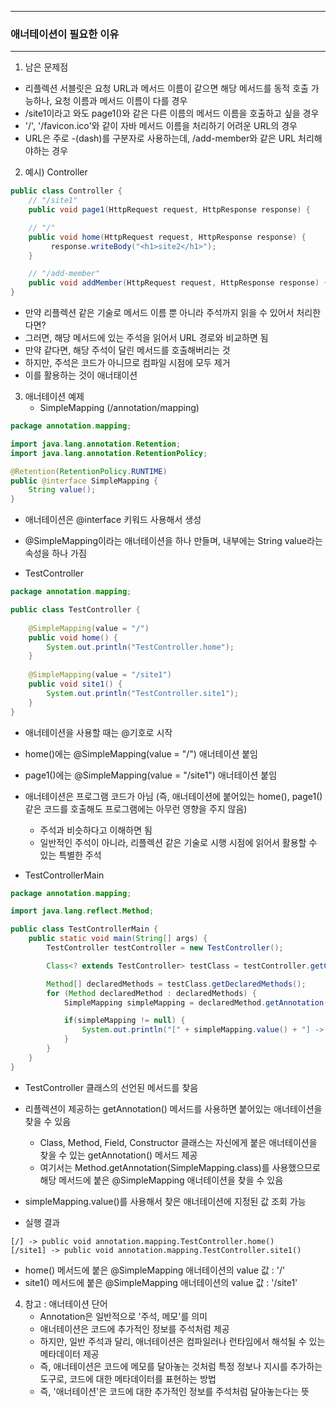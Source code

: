 -----
### 애너테이션이 필요한 이유
-----
1. 남은 문제점
 - 리플렉션 서블릿은 요청 URL과 메서드 이름이 같으면 해당 메서드를 동적 호출 가능하나, 요청 이름과 메서드 이름이 다를 경우
 - /site1이라고 와도 page1()와 같은 다른 이름의 메서드 이름을 호출하고 싶을 경우
 - '/', '/favicon.ico'와 같이 자바 메서드 이름을 처리하기 어려운 URL의 경우
 - URL은 주로 -(dash)를 구분자로 사용하는데, /add-member와 같은 URL 처리해야하는 경우

2. 예시) Controller
```java
public class Controller {
    // "/site1"
    public void page1(HttpRequest request, HttpResponse response) {     }

    // "/"
    public void home(HttpRequest request, HttpResponse response) {
         response.writeBody("<h1>site2</h1>");
    }

    // "/add-member"
    public void addMember(HttpRequest request, HttpResponse response) {    }
}
```
  - 만약 리플렉션 같은 기술로 메서드 이름 뿐 아니라 주석까지 읽을 수 있어서 처리한다면?
  - 그러면, 해당 메서드에 있는 주석을 읽어서 URL 경로와 비교하면 됨
  - 만약 같다면, 해당 주석이 달린 메서드를 호출해버리는 것
  - 하지만, 주석은 코드가 아니므로 컴파일 시점에 모두 제거
  - 이를 활용하는 것이 애너태이션

3. 애너테이션 예제
   - SimpleMapping (/annotation/mapping)
```java
package annotation.mapping;

import java.lang.annotation.Retention;
import java.lang.annotation.RetentionPolicy;

@Retention(RetentionPolicy.RUNTIME)
public @interface SimpleMapping {
    String value();
}
```
  - 애너테이션은 @interface 키워드 사용해서 생성
  - @SimpleMapping이라는 애너테이션을 하나 만들며, 내부에는 String value라는 속성을 하나 가짐


  - TestController
```java
package annotation.mapping;

public class TestController {
    
    @SimpleMapping(value = "/") 
    public void home() {
        System.out.println("TestController.home");
    }
    
    @SimpleMapping(value = "/site1")
    public void site1() {
        System.out.println("TestController.site1");
    }
}
```
  - 애너테이션을 사용할 때는 @기호로 시작
  - home()에는 @SimpleMapping(value = "/") 애너테이션 붙임
  - page1()에는 @SimpleMapping(value = "/site1") 애너테이션 붙임
  - 애너테이션은 프로그램 코드가 아님 (즉, 애너테이션에 붙어있는 home(), page1() 같은 코드를 호출해도 프로그램에는 아무런 영향을 주지 않음)
    + 주석과 비슷하다고 이해하면 됨
    + 일반적인 주석이 아니라, 리플렉션 같은 기술로 시행 시점에 읽어서 활용할 수 있는 특별한 주석

  - TestControllerMain
```java
package annotation.mapping;

import java.lang.reflect.Method;

public class TestControllerMain {
    public static void main(String[] args) {
        TestController testController = new TestController();

        Class<? extends TestController> testClass = testController.getClass();

        Method[] declaredMethods = testClass.getDeclaredMethods();
        for (Method declaredMethod : declaredMethods) {
            SimpleMapping simpleMapping = declaredMethod.getAnnotation(SimpleMapping.class); // 클래스 / 필드 / 메서드에 존재하는 Annotation 추출

            if(simpleMapping != null) {
                System.out.println("[" + simpleMapping.value() + "] -> " + declaredMethod);
            }
        }
    }
}
```

  - TestController 클래스의 선언된 메서드를 찾음
  - 리플렉션이 제공하는 getAnnotation() 메서드를 사용하면 붙어있는 애너테이션을 찾을 수 있음
    + Class, Method, Field, Constructor 클래스는 자신에게 붙은 애너테이션을 찾을 수 있는 getAnnotation() 메서드 제공
    + 여기서는 Method.getAnnotation(SimpleMapping.class)를 사용했으므로 해당 메서드에 붙은 @SimpleMapping 애너테이션을 찾을 수 있음
  - simpleMapping.value()를 사용해서 찾은 애너테이션에 지정된 값 조회 가능

  - 실행 결과
```
[/] -> public void annotation.mapping.TestController.home()
[/site1] -> public void annotation.mapping.TestController.site1()
```
  - home() 메서드에 붙은 @SimpleMapping 애너테이션의 value 값 : '/'
  - site1() 메서드에 붙은 @SimpleMapping 애너테이션의 value 값 : '/site1'
    
4. 참고 : 애너테이션 단어
   - Annotation은 일반적으로 '주석, 메모'를 의미
   - 애너테이션은 코드에 추가적인 정보를 주석처럼 제공
   - 하지만, 일반 주석과 달리, 애너테이션은 컴파일러나 런타임에서 해석될 수 있는 메타데이터 제공
   - 즉, 애너테이션은 코드에 메모를 달아놓는 것처럼 특정 정보나 지시를 추가하는 도구로, 코드에 대한 메타데이터를 표현하는 방법
   - 즉, '애너테이션'은 코드에 대한 추가적인 정보를 주석처럼 달아놓는다는 뜻
